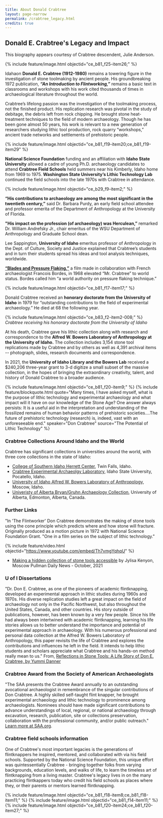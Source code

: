 ```yaml
---
title: About Donald Crabtree
layout: page-narrow
permalink: /crabtree_legacy.html
credits: true
---
```

## Donald E. Crabtree's Legacy and Impact

This biography appears courtesy of Crabtree descendent, Julie Anderson. 

{% include feature/image.html objectid="ce_b81_f25-item26;" %}

Idahaon **Donald E. Crabtree (1912-1980)** remains a towering figure in the investigation of stone toolmaking by ancient people. His groundbreaking 1972 publication, ***“An Introduction to Flintworking,”***  remains a basic text in classrooms and workshops with his work cited thousands of times in archaeological literature throughout the world.  

Crabtree’s lifelong passion was the investigation of the toolmaking process, not the finished product. His replication research was pivotal in the study of debitage, the debris left from rock chipping. He brought stone heat-treatment techniques to the field of modern archaeology. Though he has been gone almost 50 years, his work is relevant to a new generation of researchers studying lithic tool production, rock quarry “workshops,” ancient trade networks and settlements of prehistoric people. 

{% include feature/image.html objectid="ce_b81_f19-item20;ce_b81_f19-item29" %}

**National Science Foundation** funding and an affiliation with **Idaho State University** allowed a cadre of young Ph.D. archaeology candidates to attend **Crabtree Field Schools** held summers near his Kimberly, Idaho home from 1969 to 1975\. **Washington State University’s Lithic Technology Lab** continued the field schools into the late 1970s with Crabtree in attendance.  

{% include feature/image.html objectid="ce_b29_f9-item2;" %}

**“His contributions to archaeology are among the most significant in the twentieth century,”** said Dr. Barbara Purdy, an early field school attendee and professor emerita of the Department of Anthropology at the University of Florida. 

**"His impact on the profession (of archaeology) was Herculean,”** remarked Dr. William Andrefsky Jr., chair emeritus of the WSU Department of Anthropology and Graduate School dean. 

Lee Sappington, **University of Idaho** emeritus professor of Anthropology in the Dept. of Culture, Society and Justice explained that Crabtree’s students and in turn their students spread his ideas and tool analysis techniques, worldwide. 

[**“Blades and Pressure Flaking,”**](https://www.youtube.com/watch?v=6F7wrtzZ_dQ) a film made in collaboration with French archaeologist Francois Bordes, in 1968 elevated “Mr. Crabtree” to world status. Bordes called him “a world authority on pressure flaking technique.” 

{% include feature/image.html objectid="ce_b81_f17-item17;" %} 

Donald Crabtree received an **honorary doctorate from the** **University of Idaho** in 1979 for “outstanding contributions to the field of experimental archaeology.”  He died at 68 the following year.  

{% include feature/image.html objectid="ce_b83_f2-item2-008;" %} 
*Crabtree receiving his honorary doctorate from the University of Idaho*

At his death, Crabtree gave his lithic collection along with research and correspondence to the **Alfred W. Bowers Laboratory of Anthropology at the University of Idaho.** The collection includes 3,154 stone tool replications made by Crabtree and by others as well as 4,391 archival items \-- photograph, slides, research documents and correspondence.

In 2021, the **University of Idaho Library and the Bowers Lab** received a $240,206 three-year grant to 3-d digitize a small subset of the massive collection, in the hopes of bringing the extraordinary creativity, talent, and history of Donald Crabtree to a broader audience.

{% include feature/image.html objectid="ce_b81_f20-item9;" %}
{% include feature/blockquote.html quote="Many times, I have asked myself, what is the purpose of lithic technology and experimental archaeology and what impact will it have on our knowledge of the Stone Age? One answer always persists: It is a useful aid in the interpretation and understanding of the fossilized remains of human behavior patterns of prehistoric societies….The future of prehistoric technology (research) is, indeed, vast with an unforeseeable end." speaker="Don Crabtree" source="The Potential of Lithic Technology" %}

### Crabtree Collections Around Idaho and the World

Crabtree has significant collections in universities around the world, with three core collections in the state of Idaho:

- [College of Southern Idaho Herrett Center](https://herrett.csi.edu/), Twin Falls, Idaho.
- [Crabtree Experimental Archaeolgy Laboratory](https://www.isu.edu/anthropology/student-experience/anthropology-research-labs/crabtree-experimental-archaeology-laboratory/), Idaho State University, Pocatello, Idaho.
- [University of Idaho Alfred W. Bowers Laboratory of Anthropology](https://www.uidaho.edu/class/anthrolab), Moscow, Idaho.
- [Univeristy of Alberta Bryan/Gruhn Archaeology Collection](https://www.ualberta.ca/en/museums/museum-collections/archaeology-collection.html), University of Alberta, Edmonton, Alberta, Canada.


### Further Links

"In 'The Flintworker' Don Crabtree demonstrates the making of stone tools using the cone principle which predicts where and how stone will fracture. Originally produced as a motion picture in 1972 with National Science Foundation Grant. "One in a film series on the subject of lithic technology."

{% include feature/video.html objectid="https://www.youtube.com/embed/Th7vmgYqhqU" %}

- [Making a hidden collection of stone tools accessible](https://www.dnews.com/local-news/making-a-hidden-collection-of-stone-tools-accessible6906a835) by Jylisa Kenyon, Moscow Pullman Daily News - October, 2021


### U of I Dissertations

"Dr. Don E. Crabtree, as one of the pioneers of academic flintknapping, developed an experimental approach in lithic studies during 1960s and 1970s. His diverse replication studies left a great impact on the field of archaeology not only in the Pacific Northwest, but also throughout the United States, Canada, and other countries. His story outside of publications, however, has been known by a very few people. Since his life had always been intertwined with academic flintknapping, learning his life stories allows us to better understand the importance and potential of experimental approach in archaeology. With his numerous professional and personal data collection at the Alfred W. Bowers Laboratory of Anthropology, this paper revisits the life of Crabtree and explores the contributions and influences he left in the field. It intends to help lithic students and scholars appreciate what Crabtree and his hands-on method really mean to us."
From, [Reflections in Stone Tools: A Life Story of Don E. Crabtree, by Yummi Danner](https://www.proquest.com/docview/2115845790?accountid=14551&fromopenview=true&parentSessionId=2FVPn1vl4niZ6L%2FTJw2LKt%2Fi3u%2BEA9vWjWg36ntlBcY%3D&parentSessionId=9Grsa%2B6yejmmrF5XpYdm9urTTJK%2FmUOf39n3PQQrkyI%3D&pq-origsite=gscholar&sourcetype=Dissertations%20&%20Theses)

### Crabtree Award from the Society of American Archaeologists 

"The SAA presents the Crabtree Award annually to an outstanding avocational archaeologist in remembrance of the singular contributions of Don Crabtree. A highly skilled self-taught flint knapper, he brought experimental archaeology and lithic technology to prominence among archaeologists. Nominees should have made significant contributions to advance understandings of local, regional, or national archaeology through excavation, research, publication, site or collections preservation, collaboration with the professional community, and/or public outreach." [Learn more at SAA.org](https://www.saa.org/career-practice/awards/crabtree-award).


### Crabtree field schools information 

One of Crabtree's most important legacies is the generations of flintknappers he inspired, mentored, and collaborated with via his field schools. Supported by the National Science Foundation, this unique effort was quintessentially Crabtree - bringing together folks from varying backgrounds, education levels, and walks of life, to learn the timeless art of flintknapping from a living master. Crabtree's legacy lives in on the many practicing flintkappers today who credit his field schools as places where they, or their parents or mentors learned flintknapping.

{% include feature/image.html objectid="ce_b81_f18-item8;ce_b81_f18-item11;" %}
{% include feature/image.html objectid="ce_b81_f14-item11;" %}
{% include feature/image.html objectid="ce_b81_f20-item24;ce_b81_f20-item27;" %}



